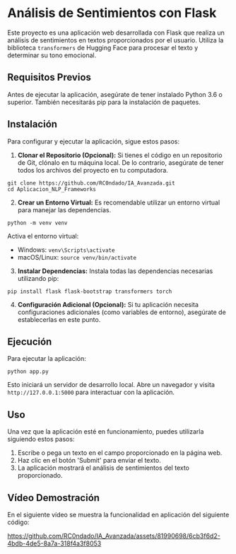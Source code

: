 # Análisis de Sentimientos con Flask

Este proyecto es una aplicación web desarrollada con Flask que realiza un análisis de sentimientos en textos proporcionados por el usuario. Utiliza la biblioteca `transformers` de Hugging Face para procesar el texto y determinar su tono emocional.

## Requisitos Previos

Antes de ejecutar la aplicación, asegúrate de tener instalado Python 3.6 o superior. También necesitarás pip para la instalación de paquetes.

## Instalación

Para configurar y ejecutar la aplicación, sigue estos pasos:

1. **Clonar el Repositorio (Opcional):**
   Si tienes el código en un repositorio de Git, clónalo en tu máquina local. De lo contrario, asegúrate de tener todos los archivos del proyecto en tu computadora.

```
git clone https://github.com/RC0ndado/IA_Avanzada.git
cd Aplicacion_NLP_Frameworks
```

2. **Crear un Entorno Virtual:**
   Es recomendable utilizar un entorno virtual para manejar las dependencias.

```
python -m venv venv
```

Activa el entorno virtual:

- Windows: `venv\Scripts\activate`
- macOS/Linux: `source venv/bin/activate`

3. **Instalar Dependencias:**
   Instala todas las dependencias necesarias utilizando pip:

```
pip install flask flask-bootstrap transformers torch
```

4. **Configuración Adicional (Opcional):**
   Si tu aplicación necesita configuraciones adicionales (como variables de entorno), asegúrate de establecerlas en este punto.

## Ejecución

Para ejecutar la aplicación:

```
python app.py
```

Esto iniciará un servidor de desarrollo local. Abre un navegador y visita `http://127.0.0.1:5000` para interactuar con la aplicación.

## Uso

Una vez que la aplicación esté en funcionamiento, puedes utilizarla siguiendo estos pasos:

1. Escribe o pega un texto en el campo proporcionado en la página web.
2. Haz clic en el botón 'Submit' para enviar el texto.
3. La aplicación mostrará el análisis de sentimientos del texto proporcionado.

## Vídeo Demostración

En el siguiente vídeo se muestra la funcionalidad en aplicación del siguiente código:


https://github.com/RC0ndado/IA_Avanzada/assets/81990698/6cb3f6d2-4bdb-4de5-8a7a-318f4a3f8053
